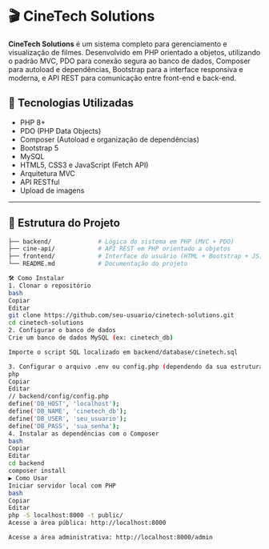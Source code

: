 # 🎬 CineTech Solutions

**CineTech Solutions** é um sistema completo para gerenciamento e visualização de filmes. Desenvolvido em PHP orientado a objetos, utilizando o padrão MVC, PDO para conexão segura ao banco de dados, Composer para autoload e dependências, Bootstrap para a interface responsiva e moderna, e API REST para comunicação entre front-end e back-end.

## 🧰 Tecnologias Utilizadas

- PHP 8+
- PDO (PHP Data Objects)
- Composer (Autoload e organização de dependências)
- Bootstrap 5
- MySQL
- HTML5, CSS3 e JavaScript (Fetch API)
- Arquitetura MVC
- API RESTful
- Upload de imagens

---

## 📁 Estrutura do Projeto

```bash
├── backend/             # Lógica do sistema em PHP (MVC + PDO)
├── cine-api/            # API REST em PHP orientado a objetos
├── frontend/            # Interface do usuário (HTML + Bootstrap + JS)
└── README.md            # Documentação do projeto

🛠️ Como Instalar
1. Clonar o repositório
bash
Copiar
Editar
git clone https://github.com/seu-usuario/cinetech-solutions.git
cd cinetech-solutions
2. Configurar o banco de dados
Crie um banco de dados MySQL (ex: cinetech_db)

Importe o script SQL localizado em backend/database/cinetech.sql

3. Configurar o arquivo .env ou config.php (dependendo da sua estrutura)
php
Copiar
Editar
// backend/config/config.php
define('DB_HOST', 'localhost');
define('DB_NAME', 'cinetech_db');
define('DB_USER', 'seu_usuario');
define('DB_PASS', 'sua_senha');
4. Instalar as dependências com o Composer
bash
Copiar
Editar
cd backend
composer install
▶️ Como Usar
Iniciar servidor local com PHP
bash
Copiar
Editar
php -S localhost:8000 -t public/
Acesse a área pública: http://localhost:8000

Acesse a área administrativa: http://localhost:8000/admin